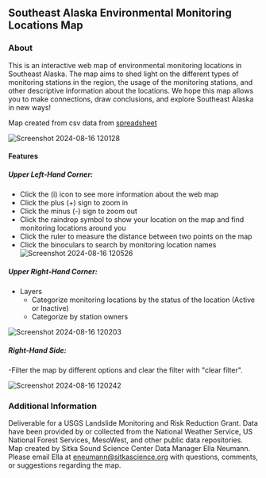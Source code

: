 ## Southeast Alaska Environmental Monitoring Locations Map

### About
This is an interactive web map of environmental monitoring locations in Southeast Alaska. The map aims to shed light on the different types of monitoring stations in the region, the usage of the monitoring stations, and other descriptive information about the locations. We hope this map allows you to make connections, draw conclusions, and explore Southeast Alaska in new ways! 

Map created from csv data from [spreadsheet](https://docs.google.com/spreadsheets/d/15Zrc1KQ8RLFf1yl4rsKZVPrCb2XkHYZDG99-rOuchi0/edit?gid=374700933#gid=374700933)

![Screenshot 2024-08-16 120128](https://github.com/user-attachments/assets/626628af-8695-4784-a241-ce5f33d11417)

#### Features
##### Upper Left-Hand Corner: 
- Click the (i) icon to see more information about the web map
- Click the plus (+) sign to zoom in
- Click the minus (-) sign to zoom out
- Click the raindrop symbol to show your location on the map and find monitoring locations around you
- Click the ruler to measure the distance between two points on the map
- Click the binoculars to search by monitoring location names
![Screenshot 2024-08-16 120526](https://github.com/user-attachments/assets/cdff689a-a780-40f5-b3e0-f5592cd6ff3e)

##### Upper Right-Hand Corner:
- Layers
  - Categorize monitoring locations by the status of the location (Active or Inactive)
  - Categorize by station owners
    
![Screenshot 2024-08-16 120203](https://github.com/user-attachments/assets/c06eb2bf-a651-4a3f-8e2f-ec3d227a6e89)

##### Right-Hand Side:
-Filter the map by different options and clear the filter with "clear filter".

![Screenshot 2024-08-16 120242](https://github.com/user-attachments/assets/2ac2209a-6044-44fd-bac3-391c0d34c65c)

### Additional Information
Deliverable for a USGS Landslide Monitoring and Risk Reduction Grant. Data have been provided by or collected from the National Weather Service, US National Forest Services, MesoWest, and other public data repositories. Map created by Sitka Sound Science Center Data Manager Ella Neumann. Please email Ella at eneumann@sitkascience.org with questions, comments, or suggestions regarding the map. 
